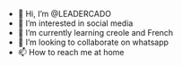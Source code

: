 - 👋 Hi, I’m @LEADERCADO
- 👀 I’m interested in social media 
- 🌱 I’m currently learning creole and French 
- 💞️ I’m looking to collaborate on whatsapp 
- 📫 How to reach me at home

<!---
LEADERCADO/LEADERCADO is a ✨ special ✨ repository because its `README.md` (this file) appears on your GitHub profile.
You can click the Preview link to take a look at your changes.
--->
